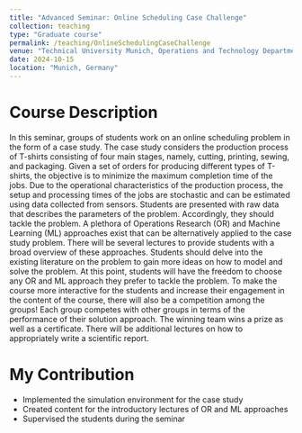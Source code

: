 ```yaml
---
title: "Advanced Seminar: Online Scheduling Case Challenge"
collection: teaching
type: "Graduate course"
permalink: /teaching/OnlineSchedulingCaseChallenge
venue: "Technical University Munich, Operations and Technology Department"
date: 2024-10-15 
location: "Munich, Germany"
---
```


Course Description
======
In this seminar, groups of students work on an online scheduling problem in the form of a case study. The case study considers the production process of T-shirts consisting of four main stages, namely, cutting, printing, sewing, and packaging. Given a set of orders for producing different types of T-shirts, the objective is to minimize the maximum completion time of the jobs. Due to the operational characteristics of the production process, the setup and processing times of the jobs are stochastic and can be estimated using data collected from sensors. Students are presented with raw data that describes the parameters of the problem. Accordingly, they should tackle the problem. A plethora of Operations Research (OR) and Machine Learning (ML) approaches exist that can be alternatively applied to the case study problem. There will be several lectures to provide students with a broad overview of these approaches. Students should delve into the existing literature on the problem to gain more ideas on how to model and solve the problem. At this point, students will have the freedom to choose any OR and ML approach they prefer to tackle the problem. To make the course more interactive for the students and increase their engagement in the content of the course, there will also be a competition among the groups! Each group competes with other groups in terms of the performance of their solution approach. The winning team wins a prize as well as a certificate. There will be additional lectures on how to appropriately write a scientific report.

My Contribution
======
- Implemented the simulation environment for the case study
- Created content for the introductory lectures of OR and ML approaches
- Supervised the students during the seminar
